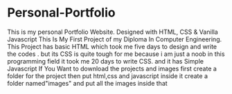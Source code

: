 # Personal-Portfolio
This is my personal Portfolio  Website. Designed with HTML, CSS &amp; Vanilla Javascript 
This Is My First Project of my Diploma In Computer Engineering.
This Project has basic HTML which took me five days to design and write the codes .
but its CSS is quite tough for me because i am just a noob in this programming field it took me
20 days to write CSS. and it has Simple Javascript 
If You Want to download the projects and images first create a folder for the project then put html,css and javascript inside it 
create a folder named"images" and put all the images inside that 
